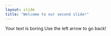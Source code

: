 ```yaml
---
layout: slide
title: "Welcome to our second slide!"
---
```

Your text is boring
Use the left arrow to go back!
